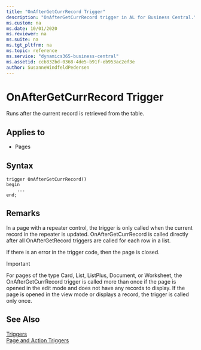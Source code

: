 ```yaml
---
title: "OnAfterGetCurrRecord Trigger"
description: "OnAfterGetCurrRecord trigger in AL for Business Central."
ms.custom: na
ms.date: 10/01/2020
ms.reviewer: na
ms.suite: na
ms.tgt_pltfrm: na
ms.topic: reference
ms.service: "dynamics365-business-central"
ms.assetid: ccb832bd-0368-4de5-b91f-eb953ac2ef3e
author: SusanneWindfeldPedersen
---
```


# OnAfterGetCurrRecord Trigger

Runs after the current record is retrieved from the table.  

## Applies to  

- Pages  

## Syntax  

```AL
trigger OnAfterGetCurrRecord()
begin
    ...
end;
``` 

## Remarks  

In a page with a repeater control, the trigger is only called when the current record in the repeater is updated. OnAfterGetCurrRecord is called directly after all OnAfterGetRecord triggers are called for each row in a list.  

If there is an error in the trigger code, then the page is closed.  

> [!IMPORTANT]  
> For pages of the type Card, List, ListPlus, Document, or Worksheet, the OnAfterGetCurrRecord trigger is called more than once if the page is opened in the edit mode and does not have any records to display. If the page is opened in the view mode or displays a record, the trigger is called only once.

## See Also

[Triggers](devenv-triggers.md)  
[Page and Action Triggers](devenv-page-and-action-triggers.md)  
